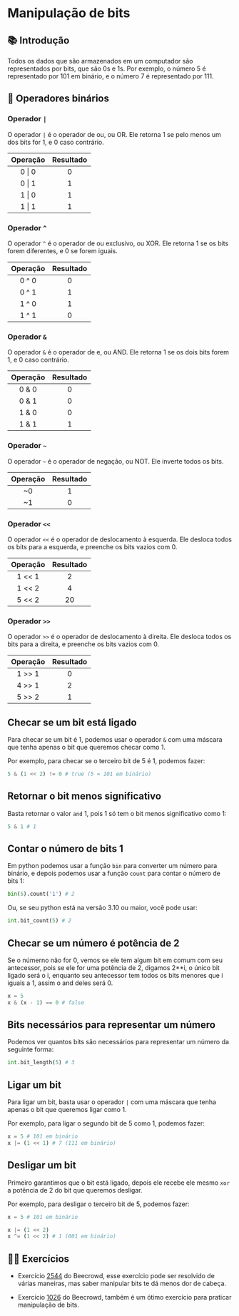 # Manipulação de bits

## 📚 Introdução

Todos os dados que são armazenados em um computador são representados por bits, que são 0s e 1s. Por exemplo, o número 5 é representado por 101 em binário, e o número 7 é representado por 111.

## 📌 Operadores binários

### Operador `|`

O operador `|` é o operador de ou, ou OR. Ele retorna 1 se pelo menos um dos bits for 1, e 0 caso contrário.

| Operação | Resultado |
| :------: | :-------: |
|  0 \| 0  |     0     |
|  0 \| 1  |     1     |
|  1 \| 0  |     1     |
|  1 \| 1  |     1     |

### Operador `^`

O operador `^` é o operador de ou exclusivo, ou XOR. Ele retorna 1 se os bits forem diferentes, e 0 se forem iguais.

| Operação | Resultado |
| :------: | :-------: |
|  0 ^ 0   |     0     |
|  0 ^ 1   |     1     |
|  1 ^ 0   |     1     |
|  1 ^ 1   |     0     |

### Operador `&`

O operador `&` é o operador de e, ou AND. Ele retorna 1 se os dois bits forem 1, e 0 caso contrário.

| Operação | Resultado |
| :------: | :-------: |
|  0 & 0   |     0     |
|  0 & 1   |     0     |
|  1 & 0   |     0     |
|  1 & 1   |     1     |

### Operador `~`

O operador `~` é o operador de negação, ou NOT. Ele inverte todos os bits.

| Operação | Resultado |
| :------: | :-------: |
|    ~0    |     1     |
|    ~1    |     0     |

### Operador `<<`

O operador `<<` é o operador de deslocamento à esquerda. Ele desloca todos os bits para a esquerda, e preenche os bits vazios com 0.

| Operação | Resultado |
| :------: | :-------: |
|  1 << 1  |     2     |
|  1 << 2  |     4     |
|  5 << 2  |    20     |

### Operador `>>`

O operador `>>` é o operador de deslocamento à direita. Ele desloca todos os bits para a direita, e preenche os bits vazios com 0.

| Operação | Resultado |
| :------: | :-------: |
|  1 >> 1  |     0     |
|  4 >> 1  |     2     |
|  5 >> 2  |     1     |

## Checar se um bit está ligado

Para checar se um bit é 1, podemos usar o operador `&` com uma máscara que tenha apenas o bit que queremos checar como 1.

Por exemplo, para checar se o terceiro bit de 5 é 1, podemos fazer:

```py
5 & (1 << 2) != 0 # true (5 = 101 em binário)
```

## Retornar o bit menos significativo

Basta retornar o valor `and` 1, pois 1 só tem o bit menos significativo como 1:

```py
5 & 1 # 1
```

## Contar o número de bits 1

Em python podemos usar a função `bin` para converter um número para binário, e depois podemos usar a função `count` para contar o número de bits 1:

```py
bin(5).count('1') # 2
```

Ou, se seu python está na versão 3.10 ou maior, você pode usar:

```py
int.bit_count(5) # 2
```

## Checar se um número é potência de 2

Se o númerno não for 0, vemos se ele tem algum bit em comum com seu antecessor, pois se ele for uma potência de 2, digamos 2\*\*i, o único bit ligado será o i, enquanto seu antecessor tem todos os bits menores que i iguais a 1, assim o and deles será 0.

```py
x = 5
x & (x - 1) == 0 # false
```

## Bits necessários para representar um número

Podemos ver quantos bits são necessários para representar um número da seguinte forma:

```py
int.bit_length(5) # 3
```

## Ligar um bit

Para ligar um bit, basta usar o operador `|` com uma máscara que tenha apenas o bit que queremos ligar como 1.

Por exemplo, para ligar o segundo bit de 5 como 1, podemos fazer:

```py
x = 5 # 101 em binário
x |= (1 << 1) # 7 (111 em binário)
```

## Desligar um bit

Primeiro garantimos que o bit está ligado, depois ele recebe ele mesmo `xor` a potência de 2 do bit que queremos desligar.

Por exemplo, para desligar o terceiro bit de 5, podemos fazer:

```py
x = 5 # 101 em binário

x |= (1 << 2)
x ^= (1 << 2) # 1 (001 em binário)
```

## 🧑‍🏫 Exercícios

- Exercício [2544](https://www.beecrowd.com.br/judge/pt/problems/view/2544) do Beecrowd, esse exercício pode ser resolvido de várias maneiras, mas saber manipular bits te dá menos dor de cabeça.

- Exercício [1026](https://www.beecrowd.com.br/judge/pt/problems/view/1026) do Beecrowd, também é um ótimo exercício para praticar manipulação de bits.
